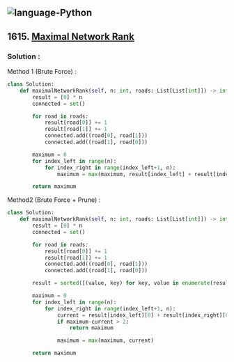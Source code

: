 ![language-Python](https://img.shields.io/badge/%20-Python-ffd43b?style=for-the-badge&logo=PYTHON)
---

## 1615. [Maximal Network Rank](https://leetcode.com/problems/maximal-network-rank)

### Solution :

Method 1 (Brute Force) :
```python
class Solution:
    def maximalNetworkRank(self, n: int, roads: List[List[int]]) -> int:
        result = [0] * n
        connected = set()

        for road in roads:
            result[road[0]] += 1
            result[road[1]] += 1
            connected.add((road[0], road[1]))
            connected.add((road[1], road[0]))

        maximum = 0
        for index_left in range(n):
            for index_right in range(index_left+1, n):
                maximum = max(maximum, result[index_left] + result[index_right] + (-1 if (index_left, index_right) in connected else 0))

        return maximum
```

Method2 (Brute Force + Prune) :
```python
class Solution:
    def maximalNetworkRank(self, n: int, roads: List[List[int]]) -> int:
        result = [0] * n
        connected = set()

        for road in roads:
            result[road[0]] += 1
            result[road[1]] += 1
            connected.add((road[0], road[1]))
            connected.add((road[1], road[0]))

        result = sorted([(value, key) for key, value in enumerate(result)], reverse=True)

        maximum = 0
        for index_left in range(n):
            for index_right in range(index_left+1, n):
                current = result[index_left][0] + result[index_right][0] + (-1 if (result[index_left][1], result[index_right][1]) in connected else 0)
                if maximum-current > 2:
                    return maximum

                maximum = max(maximum, current)

        return maximum
```
